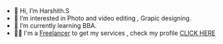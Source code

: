 - 👋 Hi, I’m Harshith.S
- 👀 I’m interested in Photo and video editing , Grapic designing. 
- 🌱 I’m currently learning BBA.
- 🧑‍💼 I'm a [Freelancer](https://www.fiverr.com/harrybhai4) to get my services , check my profile [CLICK HERE](https://www.fiverr.com/harrybhai4) 

<!---
HarryC44/HarryC44 is a ✨ special ✨ repository because its `README.md` (this file) appears on your GitHub profile.
You can click the Preview link to take a look at your changes.
--->
